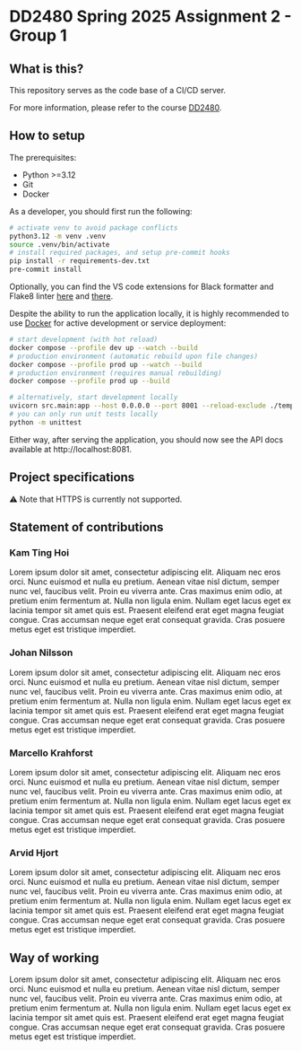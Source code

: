 # DD2480 Spring 2025 Assignment 2 - Group 1

## What is this?

This repository serves as the code base of a CI/CD server.

For more information, please refer to the course [DD2480](https://www.kth.se/student/kurser/kurs/DD2480?startterm=20251&l=en).

## How to setup

The prerequisites:
- Python >=3.12
- Git
- Docker

As a developer, you should first run the following:
```bash
# activate venv to avoid package conflicts
python3.12 -m venv .venv
source .venv/bin/activate
# install required packages, and setup pre-commit hooks
pip install -r requirements-dev.txt 
pre-commit install
```

Optionally, you can find the VS code extensions for Black formatter and Flake8 linter [here](https://marketplace.visualstudio.com/items?itemName=ms-python.black-formatter) and [there](https://marketplace.visualstudio.com/items?itemName=ms-python.flake8).

Despite the ability to run the application locally, it is highly recommended to use [Docker](https://www.docker.com/) for active development or service deployment:
```bash
# start development (with hot reload)
docker compose --profile dev up --watch --build
# production environment (automatic rebuild upon file changes)
docker compose --profile prod up --watch --build
# production environment (requires manual rebuilding)
docker compose --profile prod up --build
```
```bash
# alternatively, start development locally
uvicorn src.main:app --host 0.0.0.0 --port 8001 --reload-exclude ./temp/** --reload
# you can only run unit tests locally
python -m unittest
```

Either way, after serving the application, you should now see the API docs available at http://localhost:8081.

## Project specifications

⚠️ Note that HTTPS is currently not supported.

## Statement of contributions

### Kam Ting Hoi

Lorem ipsum dolor sit amet, consectetur adipiscing elit. Aliquam nec eros orci. Nunc euismod et nulla eu pretium. Aenean vitae nisl dictum, semper nunc vel, faucibus velit. Proin eu viverra ante. Cras maximus enim odio, at pretium enim fermentum at. Nulla non ligula enim. Nullam eget lacus eget ex lacinia tempor sit amet quis est. Praesent eleifend erat eget magna feugiat congue. Cras accumsan neque eget erat consequat gravida. Cras posuere metus eget est tristique imperdiet.

### Johan Nilsson

Lorem ipsum dolor sit amet, consectetur adipiscing elit. Aliquam nec eros orci. Nunc euismod et nulla eu pretium. Aenean vitae nisl dictum, semper nunc vel, faucibus velit. Proin eu viverra ante. Cras maximus enim odio, at pretium enim fermentum at. Nulla non ligula enim. Nullam eget lacus eget ex lacinia tempor sit amet quis est. Praesent eleifend erat eget magna feugiat congue. Cras accumsan neque eget erat consequat gravida. Cras posuere metus eget est tristique imperdiet.

### Marcello Krahforst

Lorem ipsum dolor sit amet, consectetur adipiscing elit. Aliquam nec eros orci. Nunc euismod et nulla eu pretium. Aenean vitae nisl dictum, semper nunc vel, faucibus velit. Proin eu viverra ante. Cras maximus enim odio, at pretium enim fermentum at. Nulla non ligula enim. Nullam eget lacus eget ex lacinia tempor sit amet quis est. Praesent eleifend erat eget magna feugiat congue. Cras accumsan neque eget erat consequat gravida. Cras posuere metus eget est tristique imperdiet.

### Arvid Hjort

Lorem ipsum dolor sit amet, consectetur adipiscing elit. Aliquam nec eros orci. Nunc euismod et nulla eu pretium. Aenean vitae nisl dictum, semper nunc vel, faucibus velit. Proin eu viverra ante. Cras maximus enim odio, at pretium enim fermentum at. Nulla non ligula enim. Nullam eget lacus eget ex lacinia tempor sit amet quis est. Praesent eleifend erat eget magna feugiat congue. Cras accumsan neque eget erat consequat gravida. Cras posuere metus eget est tristique imperdiet.

## Way of working

Lorem ipsum dolor sit amet, consectetur adipiscing elit. Aliquam nec eros orci. Nunc euismod et nulla eu pretium. Aenean vitae nisl dictum, semper nunc vel, faucibus velit. Proin eu viverra ante. Cras maximus enim odio, at pretium enim fermentum at. Nulla non ligula enim. Nullam eget lacus eget ex lacinia tempor sit amet quis est. Praesent eleifend erat eget magna feugiat congue. Cras accumsan neque eget erat consequat gravida. Cras posuere metus eget est tristique imperdiet.
